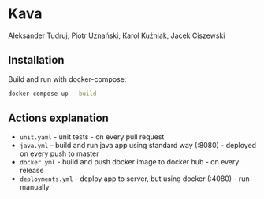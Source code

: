 # Kava
Aleksander Tudruj, Piotr Uznański, Karol Kuźniak, Jacek Ciszewski

## Installation
Build and run with docker-compose:
```bash
docker-compose up --build
```

## Actions explanation
- `unit.yaml` - unit tests - on every pull request
- `java.yml` - build and run java app using standard way (:8080) - deployed on every push to master
- `docker.yml` - build and push docker image to docker hub - on every release
- `deployments.yml` - deploy app to server, but using docker (:4080) - run manually
